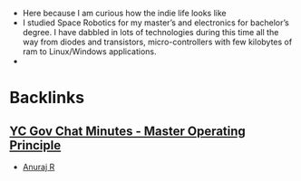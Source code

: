 - Here because I am curious how the indie life looks like
- I studied Space Robotics for my master’s and electronics for bachelor’s degree. I have dabbled in lots of technologies during this time all the way from diodes and transistors, micro-controllers with few kilobytes of ram to Linux/Windows applications.
- 

# Backlinks
## [YC Gov Chat Minutes - Master Operating Principle](<YC Gov Chat Minutes - Master Operating Principle.md>)
- [Anuraj R](<Anuraj R.md>)

